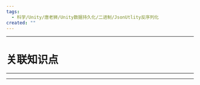 ```yaml
---
tags:
  - 科学/Unity/唐老狮/Unity数据持久化/二进制/JsonUtlity反序列化
created: ""
---
```


---
# 关联知识点



---




---
